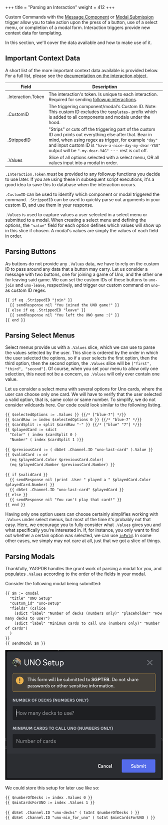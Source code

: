 +++
title = "Parsing an Interaction"
weight = 412
+++

Custom Commands with the [Message Component](/docs/custom-commands/commands#component) or [Modal
Submission](/docs/custom-commands/commands#modal) trigger allow you to take action upon the press of a button, use of a
select menu, or completion of a modal form. Interaction triggers provide new context data for templating.

In this section, we'll cover the data available and how to make use of it.

## Important Context Data

A short list of the more important context data available is provided below. For a full list, please see the
[documentation on the interaction object](/docs/reference/templates/syntax-and-data#interaction).

| **Field**          | **Description**                                                                                                                                                                                                                                                                 |
| ------------------ | ------------------------------------------------------------------------------------------------------------------------------------------------------------------------------------------------------------------------------------------------------------------------------- |
| .Interaction.Token | The interaction's token. Is unique to each interaction. Required for sending [followup interactions](/docs/reference/templates/functions#interaction-followups).                                                                                                                |
| .CustomID          | The triggering component/modal's Custom ID. Note: This custom ID excludes the `templates-` prefix which is added to all components and modals under the hood.                                                                                                                   |
| .StrippedID        | "Strips" or cuts off the triggering part of the custom ID and prints out everything else after that. Bear in mind, when using regex as trigger, for example `"day"` and input custom ID is `"have-a-nice-day-my-dear-YAG"` output will be `"-my-dear-YAG"` --- rest is cut off. |
| .Values            | Slice of all options selected with a select menu, OR all values input into a modal in order.                                                                                                                                                                                    |

`.Interaction.Token` *must* be provided to any followup functions you decide to use later. If you are
using these in subsequent script executions, it's a good idea to save this to database when the interaction occurs.

`.CustomID` can be used to identify which component or modal triggered the command. `.StrippedID` can be used to quickly
parse out arguments in your custom ID, and use them in your response.

`.Values` is used to capture values a user selected in a select menu or submitted to a modal. When creating a select
menu and defining the options, the `"value"` field for each option defines which values will show up in this slice if
chosen. A modal's values are simply the values of each field in order.

## Parsing Buttons

As buttons do not provide any `.Values` data, we have to rely on the custom ID to pass around any data that a button may
carry. Let us consider a message with two buttons, one for joining a game of Uno, and the other one for leaving said
game. We can set the custom IDs of these buttons to `uno-join` and `uno-leave`, respectively, and trigger our custom
command on `uno-` as custom ID regex.

```yag
{{ if eq .StrippedID "join" }}
  {{ sendResponse nil "You joined the UNO game!" }}
{{ else if eq .StrippedID "leave" }}
  {{ sendResponse nil "You left the UNO game :(" }}
{{ end }}
```

## Parsing Select Menus

Select menus provide us with a `.Values` slice, which we can use to parse the values selected by the user. This slice is
ordered by the order in which the user selected the options, so if a user selects the first option, then the third
option, then the second option, the `.Values` slice will be `["first", "third", "second"]`. Of course, when you set your
menu to allow only one selection, this need not be a concern, as `.Values` will only ever contain one value.

Let us consider a select menu with several options for Uno cards, where the user can choose only one card. We will have
to verify that the user selected a valid option, that is, same color or same number. To simplify, we do not consider
wildcards here. Our code could look similar to the following listing.

```yag
{{ $selectedOptions := .Values }} {{/* ["blue-7"] */}}
{{ $cardRaw := index $selectedOptions 0 }} {{/* "blue-7" */}}
{{ $cardSplit := split $cardRaw "-" }} {{/* ["blue" "7"] */}}
{{ $playedCard := sdict
  "Color" ( index $cardSplit 0 )
  "Number" ( index $cardSplit 1 )}}

{{ $previousCard := ( dbGet .Channel.ID "uno-last-card" ).Value }}
{{ $validCard := or
  (eq $playedCard.Color $previousCard.Color)
  (eq $playedCard.Number $previousCard.Number) }}

{{ if $validCard }}
  {{ sendResponse nil (print .User " played a " $playedCard.Color $playedCard.Number) }}
  {{ dbSet .Channel.ID "uno-last-card" $playedCard }}
{{ else }}
  {{ sendResponse nil "You can't play that card!" }}
{{ end }}
```

Having only one option users can choose certainly simplifies working with `.Values` under select menus, but most of the
time it's probably not that easy. Here, we encourage you to fully consider what `.Values` gives you and what
specifically you're interested in. If, for instance, you only want to find out whether a certain option was selected, we
can use [`inFold`](/docs/reference/templates/functions/#infold). In some other cases, we simply may not care at all,
just that we got a slice of things.

## Parsing Modals

Thankfully, YAGPDB handles the grunt work of parsing a modal for you, and populates `.Values` according to the order of
the fields in your modal.

Consider the following modal being submitted:

```yag
{{ $m := cmodal
  "title" "UNO Setup"
  "custom_id" "uno-setup"
  "fields" (cslice
    (sdict "label" "Number of decks (numbers only)" "placeholder" "How many decks to use?")
    (sdict "label" "Minimum cards to call uno (numbers only)" "Number of cards")
  )
}}
{{ sendModal $m }}
```

![Screenshot of modal sent with above code.](uno-modal.png)

We could store this setup for later use like so:

```yag
{{ $numberOfDecks := index .Values 0 }}
{{ $minCardsForUNO := index .Values 1 }}

{{ dbSet .Channel.ID "uno-decks" ( toInt $numberOfDecks ) }}
{{ dbSet .Channel.ID "uno-min_for_uno" ( toInt $minCardsForUNO ) }}
```
